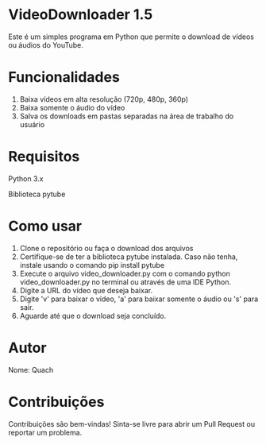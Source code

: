 # VideoDownloader 1.5
Este é um simples programa em Python que permite o download de vídeos ou áudios do YouTube.


# Funcionalidades
1. Baixa vídeos em alta resolução (720p, 480p, 360p)
2. Baixa somente o áudio do vídeo
3. Salva os downloads em pastas separadas na área de trabalho do usuário


# Requisitos
Python 3.x

Biblioteca pytube
# Como usar
1. Clone o repositório ou faça o download dos arquivos
2. Certifique-se de ter a biblioteca pytube instalada. Caso não tenha, instale usando o comando pip install pytube
3. Execute o arquivo video_downloader.py com o comando python video_downloader.py no terminal ou através de uma IDE Python.
4. Digite a URL do vídeo que deseja baixar.
5. Digite 'v' para baixar o vídeo, 'a' para baixar somente o áudio ou 's' para sair.
6. Aguarde até que o download seja concluído.


# Autor
Nome: Quach


# Contribuições
Contribuições são bem-vindas! Sinta-se livre para abrir um Pull Request ou reportar um problema.
